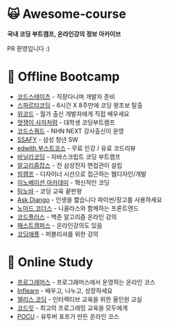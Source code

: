 # 🙀 Awesome-course
**국내 코딩 부트캠프, 온라인강의 정보 아카이브** 

PR 환영입니다 :)

# 🤩 Offline Bootcamp
- [코드스테이츠](https://www.codestates.com) - 직장다니며 개발자 준비
- [스파르타코딩](https://spartacodingclub.kr) - 6시간 X 8주만에 코딩 왕초보 탈출 
- [위코드](https://wecode.co.kr/) - 월가 출신 개발자에게 직접 배우세요 
- [멋쟁이 사자처럼](https://likelion.net/) - 대학생 코딩부트캠프 
- [코드스쿼드](https://codesquad.kr/) - NHN NEXT 강사출신이 운영 
- [SSAFY](https://www.ssafy.com/) - 삼성 청년 SW 
- [edwith 부스트코스](https://www.edwith.org/boost-course/intro) - 무료 인강 / 유료 코드리뷰 
- [바닐라코딩](https://www.vanillacoding.co/) - 자바스크립트 코딩 부트캠프
- [알고리즘잡스](https://www.algorithmjobs.io) - 전 삼성전자 면접관이 설립
- [빔캠프](https://veamcamp.com/) - 디자이너 시선으로 접근하는 웹디자인/개발
- [이노베이션 아카데미](https://innovationacademy.kr/) - 혁신적인 코딩
- [팀노바](https://www.teamnovalight.co.kr/) - 코딩 교육 끝판왕
- [Ask Django](https://www.askcompany.kr/r/) - 인생을 짧습니다 파이썬/장고를 사용하세요
- [노마드 코더스](https://academy.nomadcoders.co/) - 니꼴라스와 함께하는 프론트엔드 
- [코드플러스](https://code.plus/) - 백준 알고리즘 온라인 강의
- [패스트캠퍼스](https://www.fastcampus.co.kr/category_dev_online/) - 온라인강의도 있음 
- [코딩애플](https://www.codingapple.com) - 퍼블리셔를 위한 강의 

# 🤩 Online Study
- [프로그래머스](https://programmers.co.kr/learn) - 프로그래머스에서 운영하는 온라인 코스
- [Inflearn](https://www.inflearn.com/) - 배우고, 나누고, 성장하세요
- [엘리스 코딩](https://elice.io/platform) - 인터랙티브 교육을 위한 올인원 교실
- [코드잇](https://www.codeit.kr/) - 최고의 프로그래밍 교육을 모두에게
- [POCU](https://pocu.academy/ko) - 유투버 포프가 만든 온라인 코스

